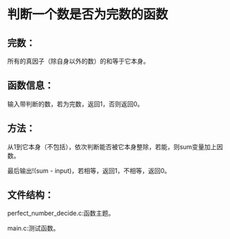 # 判断一个数是否为完数的函数
## 完数：
所有的真因子（除自身以外的数）的和等于它本身。
## 函数信息：
输入带判断的数，若为完数，返回1，否则返回0。
## 方法：
从1到它本身（不包括），依次判断能否被它本身整除，若能，则sum变量加上因数。

最后输出!(sum - input)，若相等，返回1，不相等，返回0。
## 文件结构：
perfect_number_decide.c:函数主题。

main.c:测试函数。
